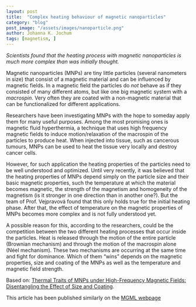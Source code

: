 ```yaml
---
layout: post
title:  "Complex heating behaviour of magnetic nanoparticles"
category: "blog"
post_image: "/assets/images/nanoparticle.png" 
author: Johanna K. Jochum  
tags: [magnetism, ]  
---
```

*Scientists found that the heating process with magnetic nanoparticles  is much more complex than was initially thought.*

Magnetic nanoparticles (MNPs) are tiny little particles (several nanometers in size) that consist of a magnetic material and can be influenced by magnetic fields. In a magnetic field the particles do *not* behave as if they consisted of many different atoms, but like one big magnetic system with a *macrospin*. Very often they are coated with a non-magnetic material that can be functionalized for different applications. 

Researchers have been investigating MNPs with the hope to someday apply them for many useful purposes. Among the most promising ones is magnetic fluid hyperthermia,  a technique that uses high frequency magnetic fields to induce motion/relaxation of the macrospin of the particles to produce heat. When injected into tissue, such as cancerous tumours, MNPs can be used to heat the tissue very locally and destroy cancer cells.

 However, for such application the heating properties of the particles need to be well understood and optimized. 
Until very recently, it was believed that the heating properties of MNPs depend simply on the particle size and their basic magnetic properties, such the temperature at which the material becomes magnetic, the strength of the magnetism and homogeneity of the magnetism (is it stronger in one direction than in another one?).
But the team of Prof. Vejpravová found that this only holds true for the initial heating phase.  After that,  the effect of temperature on the magnetic properties of MNPs becomes more complex and is not fully understood yet. 

A possible reason for this, according to the researchers, could be the competition between the two different heating processes that occur inside the particles. Heat is released through the motion of the entire particle (Brownian mechanism) and through the motion of the macrospin alone (Néel mechanism). These two mechanisms are occurring at the same time and fight for dominance. Which of them “wins” depends on the magnetic properties, size and coating of the MNPs as well as the temperature and magnetic field strength. 

Based on: [Thermal Traits of MNPs under High-Frequency Magnetic Fields: Disentangling the Effect of Size and Coating](https://www.mdpi.com/2079-4991/11/3/797/htm).

This article has been published similarly on the [MGML webpage](https://mgml.eu/news/2021/nanoparticle-heating)
